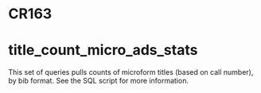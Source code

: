 # CR163
# title_count_micro_ads_stats

This set of queries pulls counts of microform titles (based on call number), by bib format. See the SQL script for more information.
